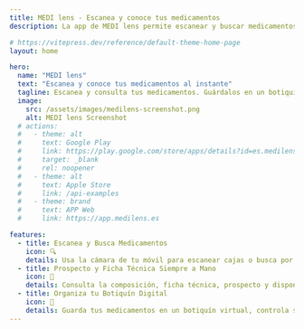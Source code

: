 ```yaml
---
title: MEDI lens - Escanea y conoce tus medicamentos
description: La app de MEDI lens permite escanear y buscar medicamentos, acceder a su prospecto y ficha técnica, ver composiciones, necesidad de receta, así como guardar en un botiquín digital tus medicamentos y recibir notificaciones sobre su fecha próxima de caducidad.

# https://vitepress.dev/reference/default-theme-home-page
layout: home

hero:
  name: "MEDI lens"
  text: "Escanea y conoce tus medicamentos al instante"
  tagline: Escanea y consulta tus medicamentos. Guárdalos en un botiquín digital, recibe alertas antes de que caduquen y accede siempre a la información oficial de la AEMPS.
  image:
    src: /assets/images/medilens-screenshot.png
    alt: MEDI lens Screenshot
  # actions:
  #   - theme: alt
  #     text: Google Play
  #     link: https://play.google.com/store/apps/details?id=es.medilens.app&utm_source=medilens_website&utm_medium=referral&utm_campaign=home_cta
  #     target: _blank 
  #     rel: noopener
  #   - theme: alt
  #     text: Apple Store
  #     link: /api-examples
  #   - theme: brand
  #     text: APP Web
  #     link: https://app.medilens.es

features:
  - title: Escanea y Busca Medicamentos
    icon: 🔍
    details: Usa la cámara de tu móvil para escanear cajas o busca por nombre y accede al instante a toda la información oficial de tus medicamentos. Rápido, sencillo y desde dónde tú quieras.
  - title: Prospecto y Ficha Técnica Siempre a Mano
    icon: 💊
    details: Consulta la composición, ficha técnica, prospecto y disponibilidad global de cualquier medicamento. Toda la información, actualizada y accesible cuando la necesites.
  - title: Organiza tu Botiquín Digital
    icon: 🧰
    details: Guarda tus medicamentos en un botiquín virtual, controla su fecha de caducidad y recibe avisos antes de que caduquen. Lleva un seguimiento claro y evita sorpresas.
---
```

